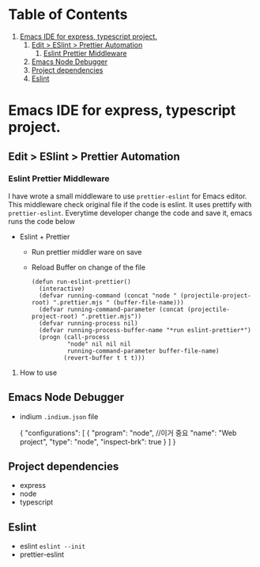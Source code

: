 
# Table of Contents

1.  [Emacs IDE for express, typescript project.](#org08c9b40)
    1.  [Edit > ESlint > Prettier Automation](#org533911f)
        1.  [Eslint Prettier Middleware](#org5a28086)
    2.  [Emacs Node Debugger](#orgb31ce78)
    3.  [Project dependencies](#org30cf97c)
    4.  [Eslint](#org6b6f66b)



<a id="org08c9b40"></a>

# Emacs IDE for express, typescript project.


<a id="org533911f"></a>

## Edit > ESlint > Prettier Automation


<a id="org5a28086"></a>

### Eslint Prettier Middleware

I have wrote a small middleware to use `prettier-eslint` for Emacs editor. This middleware check original file if the code is eslint. It uses prettify with `prettier-eslint`. Everytime developer change the code and save it, emacs runs the code below

-   Eslint + Prettier
    -   Run prettier middler ware on save
    -   Reload Buffer on change of the file
        
            (defun run-eslint-prettier()
              (interactive)
              (defvar running-command (concat "node " (projectile-project-root) ".prettier.mjs " (buffer-file-name)))
              (defvar running-command-parameter (concat (projectile-project-root) ".prettier.mjs"))
              (defvar running-process nil)
              (defvar running-process-buffer-name "*run eslint-prettier*")
              (progn (call-process
                      "node" nil nil nil
                      running-command-parameter buffer-file-name)
                     (revert-buffer t t t)))

1.  How to use


<a id="orgb31ce78"></a>

## Emacs Node Debugger

-   indium
    `.indium.json` file

    {
      "configurations": [
        {
          "program": "node", //이거 중요
          "name": "Web project",
          "type": "node",
          "inspect-brk": true
        }
      ]
    }


<a id="org30cf97c"></a>

## Project dependencies

-   express
-   node
-   typescript


<a id="org6b6f66b"></a>

## Eslint

-   eslint
    `eslint --init`
-   prettier-eslint

